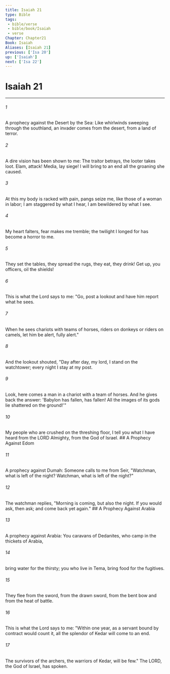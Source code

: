 ```yaml
---
title: Isaiah 21
type: Bible
tags:
 - bible/verse
 - bible/book/Isaiah
 - verse
Chapter: Chapter21
Book: Isaiah
Aliases: [Isaiah 21]
previous: ['Isa 20']
up: ['Isaiah']
next: ['Isa 22']
---
```

# Isaiah 21

***


###### 1 
A prophecy against the Desert by the Sea: Like whirlwinds sweeping through the southland, an invader comes from the desert, from a land of terror. 

###### 2 
A dire vision has been shown to me: The traitor betrays, the looter takes loot. Elam, attack! Media, lay siege! I will bring to an end all the groaning she caused. 

###### 3 
At this my body is racked with pain, pangs seize me, like those of a woman in labor; I am staggered by what I hear, I am bewildered by what I see. 

###### 4 
My heart falters, fear makes me tremble; the twilight I longed for has become a horror to me. 

###### 5 
They set the tables, they spread the rugs, they eat, they drink! Get up, you officers, oil the shields! 

###### 6 
This is what the Lord says to me: "Go, post a lookout and have him report what he sees. 

###### 7 
When he sees chariots with teams of horses, riders on donkeys or riders on camels, let him be alert, fully alert." 

###### 8 
And the lookout shouted, "Day after day, my lord, I stand on the watchtower; every night I stay at my post. 

###### 9 
Look, here comes a man in a chariot with a team of horses. And he gives back the answer: 'Babylon has fallen, has fallen! All the images of its gods lie shattered on the ground!'" 

###### 10 
My people who are crushed on the threshing floor, I tell you what I have heard from the LORD Almighty, from the God of Israel. ## A Prophecy Against Edom 

###### 11 
A prophecy against Dumah: Someone calls to me from Seir, "Watchman, what is left of the night? Watchman, what is left of the night?" 

###### 12 
The watchman replies, "Morning is coming, but also the night. If you would ask, then ask; and come back yet again." ## A Prophecy Against Arabia 

###### 13 
A prophecy against Arabia: You caravans of Dedanites, who camp in the thickets of Arabia, 

###### 14 
bring water for the thirsty; you who live in Tema, bring food for the fugitives. 

###### 15 
They flee from the sword, from the drawn sword, from the bent bow and from the heat of battle. 

###### 16 
This is what the Lord says to me: "Within one year, as a servant bound by contract would count it, all the splendor of Kedar will come to an end. 

###### 17 
The survivors of the archers, the warriors of Kedar, will be few." The LORD, the God of Israel, has spoken. 
